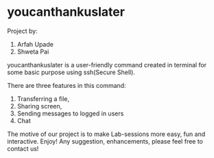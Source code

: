 # youcanthankuslater

Project by:
1. Arfah Upade
2. Shweta Pai

youcanthankuslater  is a user-friendly command created in terminal for some basic purpose using ssh(Secure Shell).

There are three features in this command:
1.	Transferring a file, 
2.	Sharing screen, 
3.	Sending messages to logged in users
4.	Chat

The motive of our project is to make Lab-sessions more easy, fun and interactive. Enjoy!
Any suggestion, enhancements, please feel free to contact us!
